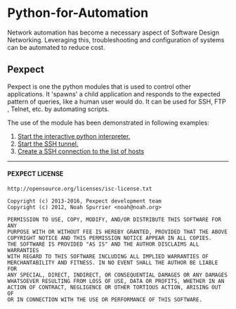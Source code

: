 # Python-for-Automation

Network automation has become a necessary aspect of Software Design Networking. Leveraging this, troubleshooting and configuration of systems can be automated to reduce cost.


## Pexpect

Pexpect is one the python modules that is used to control other applications. It 'spawns' a child application and responds to the expected pattern of queries, like a human user would do. It can be used for SSH, FTP , Telnet, etc. by automating scripts.

The use of the module has been demonstrated in following examples:
1. [Start the interactive python interpreter.](/Explain/python.md)
2. [Start the SSH tunnel.](/Explain/ssh_tunnel.md)
3. [Create a SSH connection to the list of hosts](/Explain/hive.md)


---
#### PEXPECT LICENSE
    
    http://opensource.org/licenses/isc-license.txt

    Copyright (c) 2013-2016, Pexpect development team
    Copyright (c) 2012, Noah Spurrier <noah@noah.org>

    PERMISSION TO USE, COPY, MODIFY, AND/OR DISTRIBUTE THIS SOFTWARE FOR ANY
    PURPOSE WITH OR WITHOUT FEE IS HEREBY GRANTED, PROVIDED THAT THE ABOVE
    COPYRIGHT NOTICE AND THIS PERMISSION NOTICE APPEAR IN ALL COPIES.
    THE SOFTWARE IS PROVIDED "AS IS" AND THE AUTHOR DISCLAIMS ALL WARRANTIES
    WITH REGARD TO THIS SOFTWARE INCLUDING ALL IMPLIED WARRANTIES OF
    MERCHANTABILITY AND FITNESS. IN NO EVENT SHALL THE AUTHOR BE LIABLE FOR
    ANY SPECIAL, DIRECT, INDIRECT, OR CONSEQUENTIAL DAMAGES OR ANY DAMAGES
    WHATSOEVER RESULTING FROM LOSS OF USE, DATA OR PROFITS, WHETHER IN AN
    ACTION OF CONTRACT, NEGLIGENCE OR OTHER TORTIOUS ACTION, ARISING OUT OF
    OR IN CONNECTION WITH THE USE OR PERFORMANCE OF THIS SOFTWARE.
